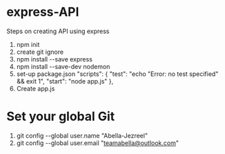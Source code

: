 # express-API

Steps on creating API using express

1. npm init
2. create git ignore
3. npm install --save express
4. npm install --save-dev nodemon
5. set-up package.json
   "scripts": {
   "test": "echo \"Error: no test specified\" && exit 1",
   "start": "node app.js"
   },
5. Create app.js

# Set your global Git

1. git config --global user.name "Abella-Jezreel"
2. git config --global user.email "teamabella@outlook.com"
